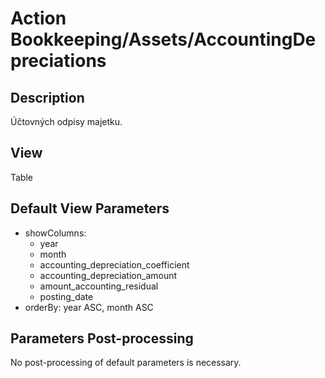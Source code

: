 # Action Bookkeeping/Assets/AccountingDepreciations

## Description

Účtovných odpisy majetku.

## View

Table

## Default View Parameters

* showColumns:
  * year
  * month
  * accounting_depreciation_coefficient
  * accounting_depreciation_amount
  * amount_accounting_residual
  * posting_date
* orderBy: year ASC, month ASC

## Parameters Post-processing

No post-processing of default parameters is necessary.
